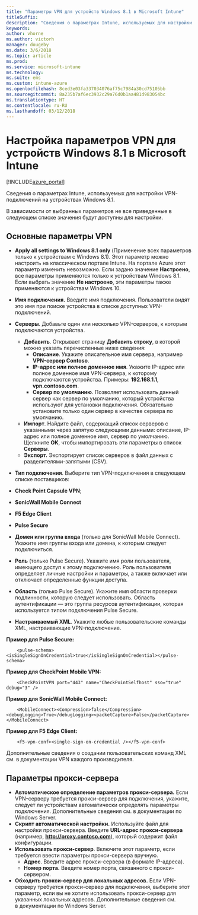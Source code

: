 ```yaml
---
title: "Параметры VPN для устройств Windows 8.1 в Microsoft Intune"
titleSuffix: 
description: "Сведения о параметрах Intune, используемых для настройки VPN-подключений на устройствах Windows 8.1."
keywords: 
author: vhorne
ms.author: victorh
manager: dougeby
ms.date: 3/6/2018
ms.topic: article
ms.prod: 
ms.service: microsoft-intune
ms.technology: 
ms.suite: ems
ms.custom: intune-azure
ms.openlocfilehash: 8ced3e03fa337034076af75c7984a30cd75105bb
ms.sourcegitcommit: 8a235b7af6ec3932c29a76d0b1aa481d983054bc
ms.translationtype: HT
ms.contentlocale: ru-RU
ms.lasthandoff: 03/12/2018
---
```

# <a name="configure-vpn-settings-in-microsoft-intune-for-devices-running-windows-81"></a>Настройка параметров VPN для устройств Windows 8.1 в Microsoft Intune

[!INCLUDE[azure_portal](./includes/azure_portal.md)]

Сведения о параметрах Intune, используемых для настройки VPN-подключений на устройствах Windows 8.1.

В зависимости от выбранных параметров не все приведенные в следующем списке значения будут доступны для настройки.

## <a name="base-vpn-settings"></a>Основные параметры VPN


- **Apply all settings to Windows 8.1 only** (Применение всех параметров только к устройствам с Windows 8.1). Этот параметр можно настроить на классическом портале Intune. На портале Azure этот параметр изменить невозможно. Если задано значение **Настроено**, все параметры применяются только к устройствам Windows 8.1. Если выбрать значение **Не настроено**, эти параметры также применяются к устройствам Windows 10.
- **Имя подключения.** Введите имя подключения. Пользователи видят это имя при поиске устройства в списке доступных VPN-подключений.
- **Серверы**. Добавьте один или несколько VPN-серверов, к которым подключаются устройства.
    - **Добавить**. Открывает страницу **Добавить строку**, в которой можно указать перечисленные ниже сведения:
        - **Описание**. Укажите описательное имя сервера, например **VPN-сервер Contoso**.
        - **IP-адрес или полное доменное имя**. Укажите IP-адрес или полное доменное имя VPN-сервера, к которому подключаются устройства. Примеры: **192.168.1.1**, **vpn.contoso.com**.
        - **Сервер по умолчанию**. Позволяет использовать данный сервер как сервер по умолчанию, который устройства используют для установки подключения. Обязательно установите только один сервер в качестве сервера по умолчанию.
    - **Импорт**. Найдите файл, содержащий список серверов с указанными через запятую следующими данными: описание, IP-адрес или полное доменное имя, сервер по умолчанию. Щелкните **ОК**, чтобы импортировать эти параметры в список **Серверы**.
    - **Экспорт.** Экспортирует список серверов в файл данных с разделителями-запятыми (CSV).

- **Тип подключения**. Выберите тип VPN-подключения в следующем списке поставщиков:
- **Check Point Capsule VPN**;
- **SonicWall Mobile Connect**
- **F5 Edge Client**
- **Pulse Secure**

<!--- **Fingerprint** (Check Point Capsule VPN only) - Specify a string (for example, "Contoso Fingerprint Code") that will be used to verify that the VPN server can be trusted. A fingerprint can be sent to the client so it knows to trust any server that presents the same fingerprint when connecting. If the device doesn’t already have the fingerprint, it will prompt the user to trust the VPN server that they are connecting to while showing the fingerprint. (The user manually verifies the fingerprint and chooses **trust** to connect.) --->

- **Домен или группа входа** (только для SonicWall Mobile Connect). Укажите имя группы входа или домена, к которым следует подключиться.

- **Роль** (только Pulse Secure). Укажите имя роли пользователя, имеющего доступ к этому подключению. Роль пользователя определяет личные настройки и параметры, а также включает или отключает определенные функции доступа.

- **Область** (только Pulse Secure). Укажите имя области проверки подлинности, которую следует использовать. Область аутентификации — это группа ресурсов аутентификации, которая используется типом подключения Pulse Secure.


- **Настраиваемый XML**. Укажите любые пользовательские команды XML, настраивающие VPN-подключение.

**Пример для Pulse Secure:**

```
    <pulse-schema><isSingleSignOnCredential>true</isSingleSignOnCredential></pulse-schema>

```

**Пример для CheckPoint Mobile VPN:**
```
    <CheckPointVPN port="443" name="CheckPointSelfhost" sso="true" debug="3" />

```

**Пример для SonicWall Mobile Connect:**
```
    <MobileConnect><Compression>false</Compression><debugLogging>True</debugLogging><packetCapture>False</packetCapture></MobileConnect>

```

**Пример для F5 Edge Client:**

```
    <f5-vpn-conf><single-sign-on-credential /></f5-vpn-conf>

```

Дополнительные сведения о создании пользовательских команд XML см. в документации VPN каждого производителя.


## <a name="proxy-settings"></a>Параметры прокси-сервера

- **Автоматическое определение параметров прокси-сервера.** Если VPN-серверу требуется прокси-сервер для подключения, укажите, следует ли устройствам автоматически определять параметры подключения. Дополнительные сведения см. в документации по Windows Server.
- **Скрипт автоматической настройки.** Используйте файл для настройки прокси-сервера. Введите **URL-адрес прокси-сервера** (например, **http://proxy.contoso.com**), который содержит файл конфигурации.
- **Использовать прокси-сервер**. Включите этот параметр, если требуется ввести параметры прокси-сервера вручную.
    - **Адрес**. Введите адрес прокси-сервера (в формате IP-адреса).
    - **Номер порта.** Введите номер порта, связанного с прокси-сервером.
- **Обходить прокси-сервер для локальных адресов.** Если VPN-серверу требуется прокси-сервер для подключения, выберите этот параметр, если вы не хотите использовать прокси-сервер для указанных локальных адресов. Дополнительные сведения см. в документации по Windows Server.
